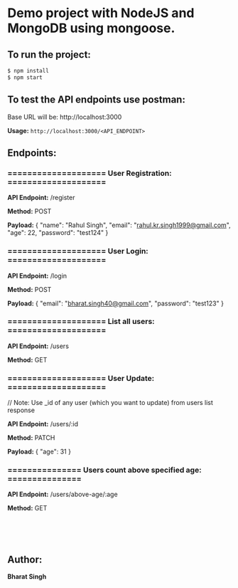 # Demo project with NodeJS and MongoDB using mongoose.

## To run the project:
```bash
$ npm install
$ npm start
```

## To test the API endpoints use postman:
Base URL will be: http://localhost:3000

**Usage:** `http://localhost:3000/<API_ENDPOINT>`


## Endpoints:
### ==================== User Registration: ====================

**API Endpoint:** /register

**Method:** POST

**Payload:**
{
    "name": "Rahul Singh",
    "email": "rahul.kr.singh1999@gmail.com",
    "age": 22,
    "password": "test124"
}



### ==================== User Login: ====================

**API Endpoint:** /login

**Method:** POST

**Payload:**
{
    "email": "bharat.singh40@gmail.com",
    "password": "test123"
}



### ==================== List all users: ====================

**API Endpoint:** /users

**Method:** GET



### ==================== User Update: ====================
// Note: Use _id of any user (which you want to update) from users list response

**API Endpoint:** /users/:id

**Method:** PATCH

**Payload:**
{
    "age": 31
}



### =============== Users count above specified age: ===============

**API Endpoint:** /users/above-age/:age

**Method:** GET

<br/>
<br/>
<br/>

## Author:
**Bharat Singh**
